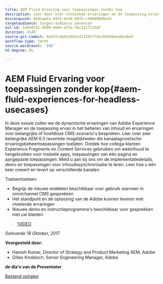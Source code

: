 ```yaml
---
title: AEM Fluid Ervaring voor toepassingen zonder kop
description: Leer meer over vloeiende ervaringen en de toepassing ervan bij het beheren van inhoud en ervaringen voor CMS-scenario's zonder kop of hoofd. Leer over zeer belangrijke AEM 6.3 recentste mogelijkheden die kanaal agnostic Ervaring beheer gebruiksgevallen, en meer toelaten.
discoiquuid: 0a81aa6a-94f6-4e38-98fb-c48809899a24
targetaudience: target-audience advanced
exl-id: 5ab507d1-5099-4eb4-af2a-7bc312f115af
duration: 3149
source-git-commit: 9a297cda953d4414131657f9ac84580aea0eabeb
workflow-type: tm+mt
source-wordcount: '193'
ht-degree: 0%

---
```


# AEM Fluid Ervaring voor toepassingen zonder kop{#aem-fluid-experiences-for-headless-usecases}

In deze sessie zullen we de dynamische ervaringen van Adobe Experience Manager en de toepassing ervan in het beheren van inhoud en ervaringen voor belangrijke of hoofdloze CMS-scenario&#39;s bespreken. Leer over zeer belangrijke AEM 6.3 recentste mogelijkheden die kanaalagnostische ervaringsbeheertoepassingen toelaten. Ontdek hoe collega-klanten Experience Fragments en Content Services gebruiken om webinhoud te hergebruiken voor mobiele apps, toepassingen van één pagina en aangepaste toepassingen. Meld u aan bij ons om de implementatiedetails, demo en toepassingen voor inhoudssynchronisatie te leren. Leer hoe u één keer creeert en levert op verschillende kanalen.

Toetsentoetsen:

* Begrijp de nieuwe middelen beschikbaar voor gebruik wanneer in omnichannel CMS gesprekken
* Het standpunt en de oplossing van de Adobe kunnen leveren met vloeiende ervaringen
* Nieuwe demo en instructieprogramma&#39;s beschikbaar voor gesprekken met uw klanten

>[!VIDEO](https://video.tv.adobe.com/v/20495/?quality=9)

*Geleverde 18 Oktober, 2017*

**Voorgesteld door:**

* Haresh Kumar, Director of Strategy and Product Marketing AEM, Adobe
* Gilles Knobloch, Senior Engineering Manager, Adobe

**de dia&#39;s van de Presentator**

[Bestand ophalen](assets/gems-fluid-experiencesoct1617.pdf)
<!--
[Get back to the Overview](https://helpx.adobe.com/experience-manager/kt/eseminars/gems/aem-index.html)
-->
